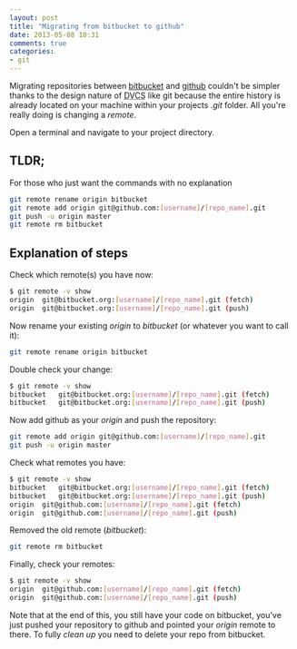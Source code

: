 ```yaml
---
layout: post
title: "Migrating from bitbucket to github"
date: 2013-05-08 10:31
comments: true
categories:
- git
---
```

Migrating repositories between [bitbucket](https://bitbucket.org/) and [github](http://github.com) couldn't be simpler thanks to the design nature of <acronym title="Distrubuted Version Control System">DVCS</acronym> like git because the entire history is already located on your machine within your projects _.git_ folder. All you're really doing is changing a _remote_.

Open a terminal and navigate to your project directory.

## TLDR;
For those who just want the commands with no explanation

```bash
git remote rename origin bitbucket
git remote add origin git@github.com:[username]/[repo_name].git
git push -u origin master
git remote rm bitbucket
```

## Explanation of steps

Check which remote(s) you have now:

```bash
$ git remote -v show
origin	git@bitbucket.org:[username]/[repo_name].git (fetch)
origin	git@bitbucket.org:[username]/[repo_name].git (push)
```

Now rename your existing _origin_ to _bitbucket_ (or whatever you want to call it):

```bash
git remote rename origin bitbucket
```

 Double check your change:

```bash
$ git remote -v show
bitbucket	git@bitbucket.org:[username]/[repo_name].git (fetch)
bitbucket	git@bitbucket.org:[username]/[repo_name].git (push)
```

Now add github as your _origin_ and push the repository:

```bash
git remote add origin git@github.com:[username]/[repo_name].git
git push -u origin master
```

Check what remotes you have:

```bash
$ git remote -v show
bitbucket	git@bitbucket.org:[username]/[repo_name].git (fetch)
bitbucket	git@bitbucket.org:[username]/[repo_name].git (push)
origin	git@github.com:[username]/[repo_name].git (fetch)
origin	git@github.com:[username]/[repo_name].git (push)
```

Removed the old remote (_bitbucket_):

```bash
git remote rm bitbucket
```

Finally, check your remotes:

```bash
$ git remote -v show
origin	git@github.com:[username]/[repo_name].git (fetch)
origin	git@github.com:[username]/[repo_name].git (push)
```

Note that at the end of this, you still have your code on bitbucket, you've just pushed your repository to github and pointed your _origin_ remote to there. To fully _clean up_ you need to delete your repo from bitbucket.
